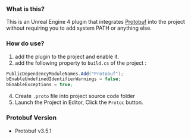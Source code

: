### What is this?

This is an Unreal Engine 4 plugin that integrates [Protobuf](https://github.com/protocolbuffers/protobuf) into the project without requiring you to add system PATH or anything else.

### How do use?

1. add the plugin to the project and enable it.
2. add the following property to `build.cs` of the project :

```csharp
PublicDependencyModuleNames.Add("Protobuf");
bEnableUndefinedIdentifierWarnings = false;
bEnableExceptions = true;
```

4. Create `.proto` file into project source code folder 
5. Launch the Project in Editor, Click the `Protoc` button.

### Protobuf Version

- Protobuf v3.5.1

